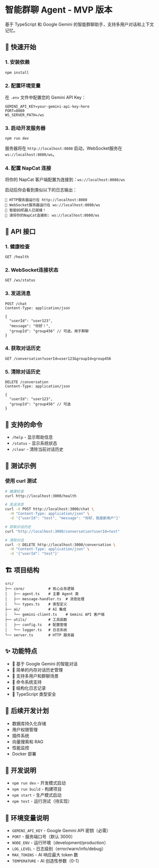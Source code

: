 # 智能群聊 Agent - MVP 版本

基于 TypeScript 和 Google Gemini 的智能群聊助手，支持多用户对话和上下文记忆。

## 🚀 快速开始

### 1. 安装依赖

```bash
npm install
```

### 2. 配置环境变量

在 `.env` 文件中配置您的 Gemini API Key：

```env
GEMINI_API_KEY=your-gemini-api-key-here
PORT=8080
WS_SERVER_PATH=/ws
```

### 3. 启动开发服务器

```bash
npm run dev
```

服务器将在 `http://localhost:8080` 启动，WebSocket服务在 `ws://localhost:8080/ws`。

### 4. 配置 NapCat 连接

将你的 NapCat 客户端配置为连接到：`ws://localhost:8080/ws`

启动后你会看到类似以下的日志输出：
```
🚀 HTTP服务器运行在 http://localhost:8080
🔌 WebSocket服务器运行在 ws://localhost:8080/ws
🤖 智能QQ机器人已就绪！
📱 请将你的NapCat连接到: ws://localhost:8080/ws
```

## 📡 API 接口

### 1. 健康检查
```
GET /health
```

### 2. WebSocket连接状态
```
GET /ws/status
```

### 3. 发送消息
```
POST /chat
Content-Type: application/json

{
  "userId": "user123",
  "message": "你好！",
  "groupId": "group456" // 可选，用于群聊
}
```

### 4. 获取对话历史
```
GET /conversation?userId=user123&groupId=group456
```

### 5. 清除对话历史
```
DELETE /conversation
Content-Type: application/json

{
  "userId": "user123",
  "groupId": "group456" // 可选
}
```

## 💬 支持的命令

- `/help` - 显示帮助信息
- `/status` - 显示系统状态
- `/clear` - 清除当前对话历史

## 🧪 测试示例

### 使用 curl 测试

```bash
# 健康检查
curl http://localhost:3000/health

# 发送消息
curl -X POST http://localhost:3000/chat \
  -H "Content-Type: application/json" \
  -d '{"userId": "test", "message": "你好，我是新用户"}'

# 获取对话历史
curl "http://localhost:3000/conversation?userId=test"

# 清除对话
curl -X DELETE http://localhost:3000/conversation \
  -H "Content-Type: application/json" \
  -d '{"userId": "test"}'
```

## 🏗️ 项目结构

```
src/
├── core/           # 核心业务逻辑
│   ├── agent.ts    # 主要 Agent 类
│   ├── message-handler.ts  # 消息处理
│   └── types.ts    # 类型定义
├── ai/             # AI 集成
│   └── gemini-client.ts    # Gemini API 客户端
├── utils/          # 工具函数
│   ├── config.ts   # 配置管理
│   └── logger.ts   # 日志系统
└── server.ts       # HTTP 服务器
```

## ✨ 功能特点

- 🤖 基于 Google Gemini 的智能对话
- 💾 简单的内存对话历史管理
- 👥 支持多用户和群聊场景
- 🎯 命令系统支持
- 📝 结构化日志记录
- 🔧 TypeScript 类型安全

## 🚧 后续开发计划

- 数据库持久化存储
- 用户权限管理
- 插件系统
- 向量搜索和 RAG
- 性能监控
- Docker 部署

## 📝 开发说明

- `npm run dev` - 开发模式启动
- `npm run build` - 构建项目
- `npm start` - 生产模式启动
- `npm test` - 运行测试（待实现）

## 🔐 环境变量说明

- `GEMINI_API_KEY` - Google Gemini API 密钥（必需）
- `PORT` - 服务端口号（默认 3000）
- `NODE_ENV` - 运行环境（development/production）
- `LOG_LEVEL` - 日志级别（error/warn/info/debug）
- `MAX_TOKENS` - AI 响应最大 token 数
- `TEMPERATURE` - AI 创造性参数（0-1）